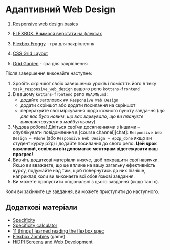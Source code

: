 # Адаптивний Web Design

1. [Responsive web design basics](https://web.dev/i18n/en/responsive-web-design-basics/)

1. [FLEXBOX. Вчимося верстати на флексах](https://www.youtube.com/playlist?list=PLM6XATa8CAG5mPV60dMmjMRrHVW4LmV2x)

1. [Flexbox Froggy](http://flexboxfroggy.com/) - гра для закріплення

1. [CSS Grid Layout](https://www.youtube.com/watch?v=GV92IdMGFfA&list=PLM6XATa8CAG5pXQrW_kDaeZb_uIAMNZIm)

1. [Grid Garden](http://cssgridgarden.com/) - гра для закріплення

Після завершення виконайте наступне:
1. Зробіть скріншот своїх завершених уроків
   і помістіть його в теку `task_responsive_web_design`
   вашого репо `kottans-frontend`
1. В вашому `kottans-frontend` репо `README.md`:
   - додайте заголовок `## Responsive Web Design`
   - додати скріншот або додати посилання на скріншот
   - перерахуйте свої міркування щодо кожного пункту завдання
     (_що для вас було новим_, _що вас здивувало_, _що ви плануєте використовувати в майбутньому_)
1. Чудова робота! Діліться своїми досягненнями з іншими –
   опублікувати повідомлення в [course channel][chat]:
   `Responsive Web Design — #done` (або `Responsive Web Design — #p2p_done` якщо ви студент курсу p2p) і додайте посилання до свого репо. **Цей крок важливий, оскільки він допомагає менторам відстежувати ваш прогрес!**
1. Вивчіть додаткові матеріали нижче, щоб покращити свої навички.
    Якщо ви вважаєте, що це вплине на вашу загальну ефективність курсу, подумайте над тим, щоб
    повернутись до них пізніше, наприклад коли ви виконаєте всі обов’язкові завдання.
1. Ви можете пропустити опціональні з цього завдання (якщо такі є).

Коли ви закінчите це завдання, ви можете приступити до наступного.

## Додаткові матеріали

- [Specificity](https://developer.mozilla.org/uk/docs/Web/CSS/Specificity)
- [Specificity calculator](https://specificity.keegan.st/)
- [11 things I learned reading the flexbox spec](https://medium.com/hackernoon/11-things-i-learned-reading-the-flexbox-spec-5f0c799c776b)
- [Flexbox Zombies](https://flexboxzombies.com/p/flexbox-zombies) (game)
- [HiDPI Screens and Web Development](https://tech.cars.com/hidpi-screens-and-web-development-72eb9b07ce7)